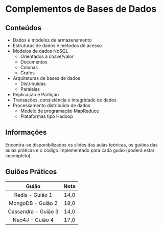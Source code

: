 # Complementos de Bases de Dados

## Conteúdos

- Dados e modelos de armazenamento
- Estruturas de dados e métodos de acesso
- Modelos de dados NoSQL
    - Orientados a chave/valor
    - Documentos
    - Colunas
    - Grafos
- Arquiteturas de bases de dados
    - Distribuídas
    - Paralelas
- Replicação e Partição
- Transações, consistência e integridade de dados
- Processamento distribuído de dados
    - Modelo de programação MapReduce
    - Plataformas tipo Hadoop

## Informações 
Encontra-se disponibilizados os slides das aulas teóricas, os guiões das aulas práticas e o código implementado para cada guião (poderá estar incompleto).

## Guiões Práticos

| Guião | Nota |
| :---: | :---:|
| Redis - Guião 1 | 14,0 |
| MongoDB - Guião 2 | 18,0 |
| Cassandra - Guião 3 | 14,0 |
| Neo4J - Guião 4 | 17,0 | 

